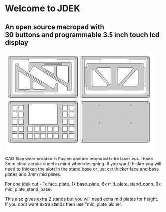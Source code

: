 # Welcome to JDEK
## An open source macropad with <br> 30 buttons and programmable 3.5 inch touch lcd display

<img src="cadmodel.png" width="480" height="320">

CAD files were created in Fusion and are intended to be laser cut.
I hade 3mm clear acrylic sheet in mind when designing.
If you want thicker you will need to thicken the slots in the stand base 
or just cut thicker face and base plates and 3mm mid plates. 

For one jdek cut - 
    1x face_plate,
    1x base_plate,
    6x mid_plate_stand_conn,
    3x mid_plate_stand_base.

This also gives extra 2 stands but you will need extra mid plates for height. 
If you dont want extra stands then use "mid_plate_alone".
